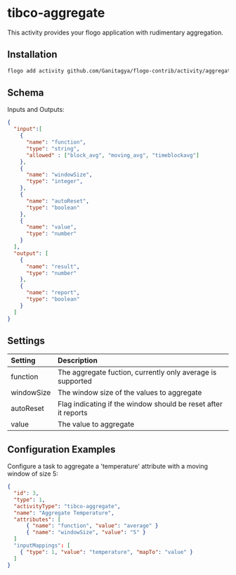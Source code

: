 # tibco-aggregate
This activity provides your flogo application with rudimentary aggregation.


## Installation

```bash
flogo add activity github.com/Ganitagya/flogo-contrib/activity/aggregate
```

## Schema
Inputs and Outputs:

```json
{
  "input":[
    {
      "name": "function",
      "type": "string",
      "allowed" : ["block_avg", "moving_avg", "timeblockavg"]
    },
    {
      "name": "windowSize",
      "type": "integer",
    },
    {
      "name": "autoReset",
      "type": "boolean"
    },
    {
      "name": "value",
      "type": "number"
    }
  ],
  "output": [
    {
      "name": "result",
      "type": "number"
    },
    {
      "name": "report",
      "type": "boolean"
    }
  ]
}
```
## Settings
| Setting   | Description    |
|:----------|:---------------|
| function   | The aggregate fuction, currently only average is supported |
| windowSize  | The window size of the values to aggregate |
| autoReset | Flag indicating if the window should be reset after it reports |
| value | The value to aggregate |


## Configuration Examples

Configure a task to aggregate a 'temperature' attribute with a moving window of size 5:

```json
{
  "id": 3,
  "type": 1,
  "activityType": "tibco-aggregate",
  "name": "Aggregate Temperature",
  "attributes": [
      { "name": "function", "value": "average" }
      { "name": "windowSize", "value": "5" }
  ]
  "inputMappings": [
    { "type": 1, "value": "temperature", "mapTo": "value" }
  ]
}
```
